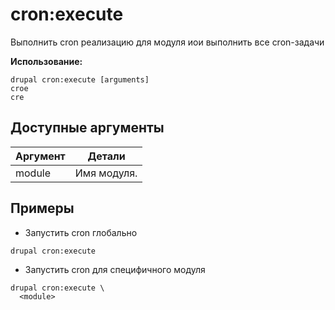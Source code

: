 # cron:execute
Выполнить cron реализацию для модуля иои выполнить все cron-задачи

**Использование:**
```
drupal cron:execute [arguments]
croe
cre
```

## Доступные аргументы
Аргумент | Детали
---------|-------------
module | Имя модуля.

## Примеры
* Запустить cron глобально
```
drupal cron:execute
```
* Запустить cron для специфичного модуля
```
drupal cron:execute \
  <module>
```
